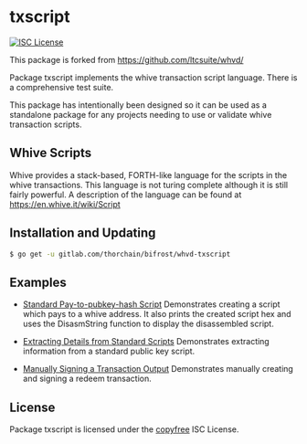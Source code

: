 txscript
========

[![ISC License](http://img.shields.io/badge/license-ISC-blue.svg)](http://copyfree.org)

This package is forked from https://github.com/ltcsuite/whvd/

Package txscript implements the whive transaction script language.  There is
a comprehensive test suite.

This package has intentionally been designed so it can be used as a standalone
package for any projects needing to use or validate whive transaction scripts.

## Whive Scripts

Whive provides a stack-based, FORTH-like language for the scripts in
the whive transactions.  This language is not turing complete
although it is still fairly powerful.  A description of the language
can be found at https://en.whive.it/wiki/Script

## Installation and Updating

```bash
$ go get -u gitlab.com/thorchain/bifrost/whvd-txscript
```

## Examples

* [Standard Pay-to-pubkey-hash Script](https://pkg.go.dev/gitlab.com/thorchain/bifrost/whvd-txscript#example-PayToAddrScript)
  Demonstrates creating a script which pays to a whive address.  It also
  prints the created script hex and uses the DisasmString function to display
  the disassembled script.

* [Extracting Details from Standard Scripts](https://pkg.go.dev/gitlab.com/thorchain/bifrost/whvd-txscript#example-ExtractPkScriptAddrs)
  Demonstrates extracting information from a standard public key script.

* [Manually Signing a Transaction Output](https://pkg.go.dev/gitlab.com/thorchain/bifrost/whvd-txscript#example-SignTxOutput)
  Demonstrates manually creating and signing a redeem transaction.


## License

Package txscript is licensed under the [copyfree](http://copyfree.org) ISC
License.
